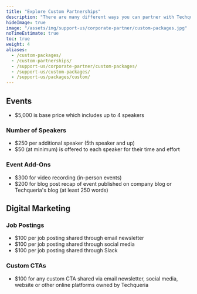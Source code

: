 ```yaml
---
title: "Explore Custom Partnerships"
description: "There are many different ways you can partner with Techqueria. 📐"
hideImage: true
image: "/assets/img/support-us/corporate-partner/custom-packages.jpg"
noTimeEstimate: true
toc: true
weight: 4
aliases:
  - /custom-packages/
  - /custom-partnerships/
  - /support-us/corporate-partner/custom-packages/
  - /support-us/custom-packages/
  - /support-us/packages/custom/
---
```


## Events

- $5,000 is base price which includes up to 4 speakers

### Number of Speakers

- $250 per additional speaker (5th speaker and up)
- $50 (at minimum) is offered to each speaker for their time and effort

### Event Add-Ons

- $300 for video recording (in-person events)
- $200 for blog post recap of event published on company blog or Techqueria's blog (at least 250 words)

## Digital Marketing

### Job Postings

- $100 per job posting shared through email newsletter
- $100 per job posting shared through social media
- $100 per job posting shared through Slack

### Custom CTAs

- $100 for any custom CTA shared via email newsletter, social media, website or other online platforms owned by Techqueria
